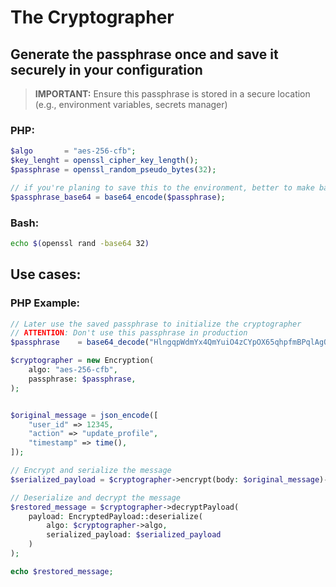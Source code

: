 # The Cryptographer
## Generate the passphrase once and save it securely in your configuration
> **IMPORTANT:** Ensure this passphrase is stored in a secure location (e.g., environment variables, secrets manager)

###  PHP:
```php
$algo       = "aes-256-cfb";
$key_lenght = openssl_cipher_key_length();
$passphrase = openssl_random_pseudo_bytes(32);

// if you're planing to save this to the environment, better to make base64
$passphrase_base64 = base64_encode($passphrase);
```

### Bash:
```bash
echo $(openssl rand -base64 32)
```

## Use cases:
### PHP Example:
```php
// Later use the saved passphrase to initialize the cryptographer
// ATTENTION: Don't use this passphrase in production
$passphrase    = base64_decode("HlngqpWdmYx4QmYuiO4zCYpOX65qhpfmBPqlAgQuxAk=");

$cryptographer = new Encryption(
    algo: "aes-256-cfb",
    passphrase: $passphrase,
);


$original_message = json_encode([
    "user_id" => 12345,
    "action" => "update_profile",
    "timestamp" => time(),
]);

// Encrypt and serialize the message
$serialized_payload = $cryptographer->encrypt(body: $original_message)->serialize();

// Deserialize and decrypt the message
$restored_message = $cryptographer->decryptPayload(
    payload: EncryptedPayload::deserialize(
        algo: $cryptographer->algo,
        serialized_payload: $serialized_payload
    )
);

echo $restored_message;
```